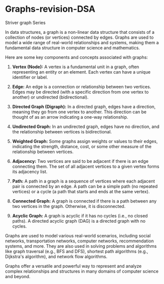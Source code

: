 # Graphs-revision-DSA
Striver graph Series

In data structures, a graph is a non-linear data structure that consists of a collection of nodes (or vertices) connected by edges. Graphs are used to model a wide range of real-world relationships and systems, making them a fundamental data structure in computer science and mathematics.

Here are some key components and concepts associated with graphs:

1. **Vertex (Node):** A vertex is a fundamental unit in a graph, often representing an entity or an element. Each vertex can have a unique identifier or label.

2. **Edge:** An edge is a connection or relationship between two vertices. Edges may be directed (with a specific direction from one vertex to another) or undirected (bidirectional).

3. **Directed Graph (Digraph):** In a directed graph, edges have a direction, meaning they go from one vertex to another. This direction can be thought of as an arrow indicating a one-way relationship.

4. **Undirected Graph:** In an undirected graph, edges have no direction, and the relationship between vertices is bidirectional.

5. **Weighted Graph:** Some graphs assign weights or values to their edges, indicating the strength, distance, cost, or some other measure of the relationship between vertices.

6. **Adjacency:** Two vertices are said to be adjacent if there is an edge connecting them. The set of all adjacent vertices to a given vertex forms its adjacency list.

7. **Path:** A path in a graph is a sequence of vertices where each adjacent pair is connected by an edge. A path can be a simple path (no repeated vertices) or a cycle (a path that starts and ends at the same vertex).

8. **Connected Graph:** A graph is connected if there is a path between any two vertices in the graph. Otherwise, it is disconnected.

9. **Acyclic Graph:** A graph is acyclic if it has no cycles (i.e., no closed paths). A directed acyclic graph (DAG) is a directed graph with no cycles.

Graphs are used to model various real-world scenarios, including social networks, transportation networks, computer networks, recommendation systems, and more. They are also used in solving problems and algorithms like graph traversal (e.g., BFS and DFS), shortest path algorithms (e.g., Dijkstra's algorithm), and network flow algorithms.

Graphs offer a versatile and powerful way to represent and analyze complex relationships and structures in many domains of computer science and beyond.

